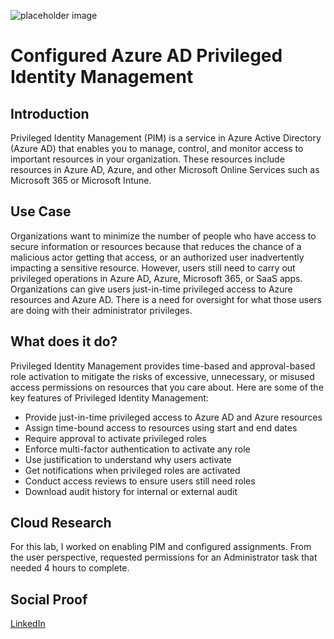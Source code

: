 ![placeholder image](https://i0.wp.com/blog.ahasayen.com/wp-content/uploads/2018/09/Microsoft-Azure-PIM-2.png?resize=1080%2C609&ssl=1)

# Configured Azure AD Privileged Identity Management

## Introduction

Privileged Identity Management (PIM) is a service in Azure Active Directory (Azure AD) that enables you to manage, control, and monitor access to important resources in your organization. These resources include resources in Azure AD, Azure, and other Microsoft Online Services such as Microsoft 365 or Microsoft Intune.

## Use Case

Organizations want to minimize the number of people who have access to secure information or resources because that reduces the chance of a malicious actor getting that access, or an authorized user inadvertently impacting a sensitive resource. However, users still need to carry out privileged operations in Azure AD, Azure, Microsoft 365, or SaaS apps. Organizations can give users just-in-time privileged access to Azure resources and Azure AD. There is a need for oversight for what those users are doing with their administrator privileges.

## What does it do?

Privileged Identity Management provides time-based and approval-based role activation to mitigate the risks of excessive, unnecessary, or misused access permissions on resources that you care about. Here are some of the key features of Privileged Identity Management:

* Provide just-in-time privileged access to Azure AD and Azure resources
* Assign time-bound access to resources using start and end dates
* Require approval to activate privileged roles
* Enforce multi-factor authentication to activate any role
* Use justification to understand why users activate
* Get notifications when privileged roles are activated
* Conduct access reviews to ensure users still need roles
* Download audit history for internal or external audit

## Cloud Research

For this lab, I worked on enabling PIM and configured assignments. From the user perspective, requested permissions for an Administrator task that needed 4 hours to complete.

## Social Proof

[LinkedIn](link)
